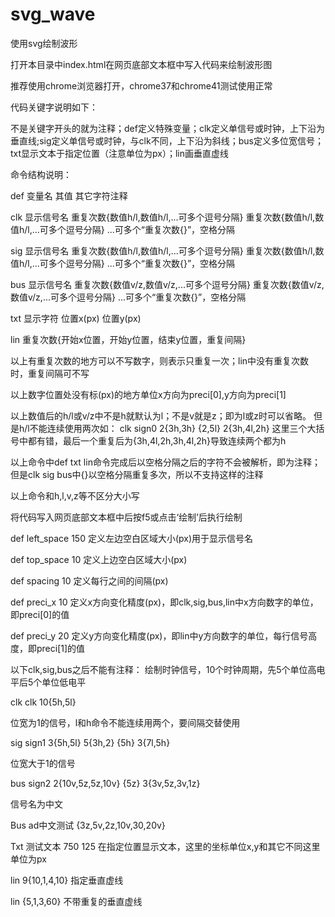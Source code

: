 # svg_wave
使用svg绘制波形

打开本目录中index.html在网页底部文本框中写入代码来绘制波形图

推荐使用chrome浏览器打开，chrome37和chrome41测试使用正常

代码关键字说明如下：

不是关键字开头的就为注释；def定义特殊变量；clk定义单信号或时钟，上下沿为垂直线;sig定义单信号或时钟，与clk不同，上下沿为斜线；bus定义多位宽信号；txt显示文本于指定位置（注意单位为px）；lin画垂直虚线

命令结构说明：

def 变量名 其值 其它字符注释

clk 显示信号名 重复次数{数值h/l,数值h/l,...可多个逗号分隔} 重复次数{数值h/l,数值h/l,...可多个逗号分隔} ...可多个“重复次数{}”，空格分隔

sig 显示信号名 重复次数{数值h/l,数值h/l,...可多个逗号分隔} 重复次数{数值h/l,数值h/l,...可多个逗号分隔} ...可多个“重复次数{}”，空格分隔

bus 显示信号名 重复次数{数值v/z,数值v/z,...可多个逗号分隔} 重复次数{数值v/z,数值v/z,...可多个逗号分隔} ...可多个“重复次数{}”，空格分隔

txt 显示字符 位置x(px) 位置y(px)

lin 重复次数{开始x位置，开始y位置，结束y位置，重复间隔}

以上有重复次数的地方可以不写数字，则表示只重复一次；lin中没有重复次数时，重复间隔可不写

以上数字位置处没有标(px)的地方单位x方向为preci[0],y方向为preci[1]

以上数值后的h/l或v/z中不是h就默认为l；不是v就是z；即为l或z时可以省略。
但是h/l不能连续使用两次如：
clk sign0 2{3h,3h} {2,5l} 2{3h,4l,2h} 这里三个大括号中都有错，最后一个重复后为{3h,4l,2h,3h,4l,2h}导致连续两个都为h

以上命令中def txt lin命令完成后以空格分隔之后的字符不会被解析，即为注释；但是clk sig bus中{}以空格分隔重复多次，所以不支持这样的注释

以上命令和h,l,v,z等不区分大小写

将代码写入网页底部文本框中后按f5或点击‘绘制’后执行绘制

def left_space 150 定义左边空白区域大小(px)用于显示信号名

def top_space 10 定义上边空白区域大小(px)

def spacing 10 定义每行之间的间隔(px)

def preci_x 10 定义x方向变化精度(px)，即clk,sig,bus,lin中x方向数字的单位，即preci[0]的值

def preci_y 20 定义y方向变化精度(px)，即lin中y方向数字的单位，每行信号高度，即preci[1]的值

以下clk,sig,bus之后不能有注释：
绘制时钟信号，10个时钟周期，先5个单位高电平后5个单位低电平

clk clk 10{5h,5l}

位宽为1的信号，l和h命令不能连续用两个，要间隔交替使用

sig sign1 3{5h,5l} 5{3h,2} {5h} 3{7l,5h}

位宽大于1的信号

bus sign2 2{10v,5z,5z,10v} {5z} 3{3v,5z,3v,1z}

信号名为中文

Bus ad中文测试 {3z,5v,2z,10v,30,20v}

Txt 测试文本 750 125 在指定位置显示文本，这里的坐标单位x,y和其它不同这里单位为px

lin 9{10,1,4,10} 指定垂直虚线

lin {5,1,3,60} 不带重复的垂直虚线
